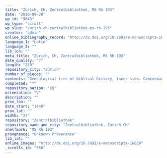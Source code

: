 ```yaml
---
title: "Zürich, CH, Zentralbibliothek, MS Rh 193"
date: "2016-09-28"
wp_id: "5043"
wp_type: "scroll"
wp_slug: "zurich-ch-zentralbibliothek-ms-rh-193"
creator: "admin"
online_bibliography_record: "http://dx.doi.org/10.7891/e-manuscripta-16629"
language_1: "Latin"
language_2: ""
lib_lon: ""
meta_title: "Zürich, CH, Zentralbibliothek, MS Rh 193"
date_quality: "?"
length: "270"
repository_city: "Zürich"
number_of_pieces: ""
contents: "Genealogical tree of biblical history, inner side. Concordance of Old Testament and New Testament on outer side."
completed: "Y"
repository_nation: "CH"
orientation: "V"
description: ""
prov_lon: ""
date_start: "1440"
prov_lat: ""
width: "27"
repository: "Zentralbibliothek"
repository_name_and_city: "Zentralbibliothek, Zürich CH"
shelfmark: "MS Rh 193"
provenance: "Unknown Provenance"
lib_lat: ""
online_images: "http://dx.doi.org/10.7891/e-manuscripta-16629"
_scrolls_id: "556"
---
```



